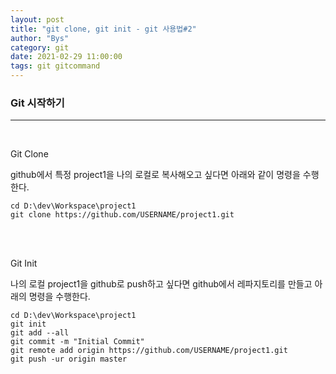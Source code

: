 ```yaml
---
layout: post
title: "git clone, git init - git 사용법#2"
author: "Bys"
category: git
date: 2021-02-29 11:00:00
tags: git gitcommand
---
```



### Git 시작하기
---
<br>

Git Clone

github에서 특정 project1을 나의 로컬로 복사해오고 싶다면 아래와 같이 명령을 수행한다.

```
cd D:\dev\Workspace\project1 
git clone https://github.com/USERNAME/project1.git
```
<br><br>



Git Init

나의 로컬 project1을 github로 push하고 싶다면 github에서 레파지토리를 만들고 아래의 명령을 수행한다.

```
cd D:\dev\Workspace\project1
git init
git add --all
git commit -m "Initial Commit" 
git remote add origin https://github.com/USERNAME/project1.git 
git push -ur origin master 
```
<br><br>


 
